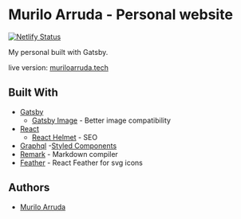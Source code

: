 # Murilo Arruda - Personal website

[![Netlify Status](https://api.netlify.com/api/v1/badges/53119390-d56c-4f90-b61f-67cbd8380c78/deploy-status)](https://app.netlify.com/sites/condescending-varahamihira-dba306/deploys)

My personal built with Gatsby.

live version: [muriloarruda.tech](https://muriloarruda.tech)

## Built With

- [Gatsby](https://www.gatsbyjs.org/)
  - [Gatsby Image](https://www.gatsbyjs.org/packages/gatsby-image/) - Better image compatibility
- [React](https://reactjs.org)
  - [React Helmet](https://github.com/nfl/react-helmet) - SEO
- [Graphql](https://graphql.org) -[Styled Components](https://www.styled-components.com/)
- [Remark](https://remark.js.org/) - Markdown compiler
- [Feather](https://github.com/feathericons/react-feather) - React Feather for svg icons

## Authors

- [Murilo Arruda](https://github.com/murilo-arruda)
